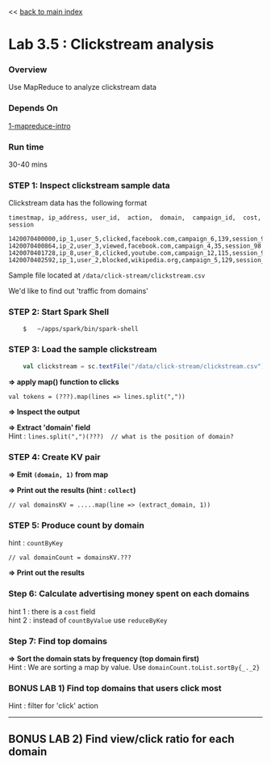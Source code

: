 <link rel='stylesheet' href='../assets/css/main.css'/>

<< [back to main index](../README.md)

Lab 3.5 : Clickstream analysis
==============================
### Overview
Use MapReduce to analyze clickstream data

### Depends On
[1-mapreduce-intro](3.4-mapreduce.md)

### Run time
30-40 mins


### STEP 1:  Inspect clickstream sample data


Clickstream data has the following format

    timestmap, ip_address, user_id,  action,  domain,  campaign_id,  cost, session

    1420070400000,ip_1,user_5,clicked,facebook.com,campaign_6,139,session_98
    1420070400864,ip_2,user_3,viewed,facebook.com,campaign_4,35,session_98
    1420070401728,ip_8,user_8,clicked,youtube.com,campaign_12,115,session_92
    1420070402592,ip_1,user_2,blocked,wikipedia.org,campaign_5,129,session_91

Sample file located at  `/data/click-stream/clickstream.csv`

We'd like to find out 'traffic from domains'


### STEP 2: Start Spark Shell

```bash
    $   ~/apps/spark/bin/spark-shell
```


### STEP 3: Load the sample clickstream

```scala
    val clickstream = sc.textFile("/data/click-stream/clickstream.csv")
```

**=> apply map() function to clicks**  

    val tokens = (???).map(lines => lines.split(","))

**=> Inspect the output**

**=> Extract 'domain' field**    
Hint : `lines.split(",")(???)  // what is the position of domain?`


### STEP 4: Create KV pair

**=> Emit `(domain, 1)` from map**  

**=> Print out the results (hint : `collect`)**

    // val domainsKV = .....map(line => (extract_domain, 1))


### STEP 5:  Produce count by domain  

hint : `countByKey`

    // val domainCount = domainsKV.???

**=> Print out the results**


### Step 6:  Calculate advertising money spent on each domains  

hint 1 : there is a `cost` field  
hint 2 : instead of `countByValue`  use  `reduceByKey`


### Step 7: Find top domains

**=> Sort the domain stats by frequency (top domain first)**  
Hint : We are sorting a map by value. Use  `domainCount.toList.sortBy{_._2}`


### BONUS LAB 1)  Find top domains that users click most

Hint : filter for 'click' action


----
BONUS LAB 2)  Find  view/click ratio for each domain
----
